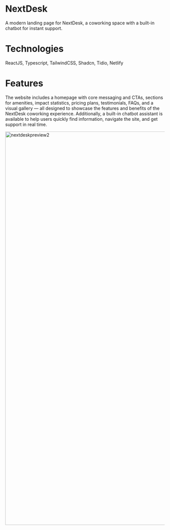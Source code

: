 # NextDesk
A modern landing page for NextDesk, a coworking space with a built-in chatbot for instant support.

# Technologies
 ReactJS, Typescript, TailwindCSS, Shadcn, Tidio, Netlify

# Features
The website includes a homepage with core messaging and CTAs, sections for amenities, impact statistics, pricing plans, testimonials, FAQs, and a visual gallery — all designed to showcase the features and benefits of the NextDesk coworking experience. Additionally, a built-in chatbot assistant is available to help users quickly find information, navigate the site, and get support in real time.


<img width="1903" height="1240" alt="nextdeskpreview2" src="https://github.com/user-attachments/assets/feac9f9b-eddc-4348-baaf-a7d00f3d49be" />

















